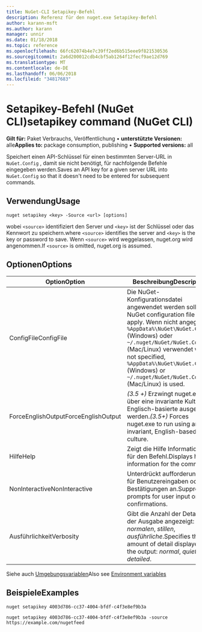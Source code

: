 ```yaml
---
title: NuGet-CLI Setapikey-Befehl
description: Referenz für den nuget.exe Setapikey-Befehl
author: karann-msft
ms.author: karann
manager: unnir
ms.date: 01/18/2018
ms.topic: reference
ms.openlocfilehash: 66fc62074b4e7c39ff2ed6b515eee9f821530536
ms.sourcegitcommit: 2a6d200012cdb4cbf5ab1264f12fecf9ae12d769
ms.translationtype: MT
ms.contentlocale: de-DE
ms.lasthandoff: 06/06/2018
ms.locfileid: "34817683"
---
```

# <a name="setapikey-command-nuget-cli"></a><span data-ttu-id="45bdd-103">Setapikey-Befehl (NuGet CLI)</span><span class="sxs-lookup"><span data-stu-id="45bdd-103">setapikey command (NuGet CLI)</span></span>

<span data-ttu-id="45bdd-104">**Gilt für:** Paket Verbrauchs, Veröffentlichung &bullet; **unterstützte Versionen:** alle</span><span class="sxs-lookup"><span data-stu-id="45bdd-104">**Applies to:** package consumption, publishing &bullet; **Supported versions:** all</span></span>

<span data-ttu-id="45bdd-105">Speichert einen API-Schlüssel für einen bestimmten Server-URL in `NuGet.Config` , damit sie nicht benötigt, für nachfolgende Befehle eingegeben werden.</span><span class="sxs-lookup"><span data-stu-id="45bdd-105">Saves an API key for a given server URL into `NuGet.Config` so that it doesn't need to be entered for subsequent commands.</span></span>

## <a name="usage"></a><span data-ttu-id="45bdd-106">Verwendung</span><span class="sxs-lookup"><span data-stu-id="45bdd-106">Usage</span></span>

```cli
nuget setapikey <key> -Source <url> [options]
```

<span data-ttu-id="45bdd-107">wobei `<source>` identifiziert den Server und `<key>` ist der Schlüssel oder das Kennwort zu speichern.</span><span class="sxs-lookup"><span data-stu-id="45bdd-107">where `<source>` identifies the server and `<key>` is the key or password to save.</span></span> <span data-ttu-id="45bdd-108">Wenn `<source>` wird weggelassen, nuget.org wird angenommen.</span><span class="sxs-lookup"><span data-stu-id="45bdd-108">If `<source>` is omitted, nuget.org is assumed.</span></span>

## <a name="options"></a><span data-ttu-id="45bdd-109">Optionen</span><span class="sxs-lookup"><span data-stu-id="45bdd-109">Options</span></span>

| <span data-ttu-id="45bdd-110">Option</span><span class="sxs-lookup"><span data-stu-id="45bdd-110">Option</span></span> | <span data-ttu-id="45bdd-111">Beschreibung</span><span class="sxs-lookup"><span data-stu-id="45bdd-111">Description</span></span> |
| --- | --- |
| <span data-ttu-id="45bdd-112">ConfigFile</span><span class="sxs-lookup"><span data-stu-id="45bdd-112">ConfigFile</span></span> | <span data-ttu-id="45bdd-113">Die NuGet-Konfigurationsdatei angewendet werden soll.</span><span class="sxs-lookup"><span data-stu-id="45bdd-113">The NuGet configuration file to apply.</span></span> <span data-ttu-id="45bdd-114">Wenn nicht angegeben, `%AppData%\NuGet\NuGet.Config` (Windows) oder `~/.nuget/NuGet/NuGet.Config` (Mac/Linux) verwendet wird.</span><span class="sxs-lookup"><span data-stu-id="45bdd-114">If not specified, `%AppData%\NuGet\NuGet.Config` (Windows) or `~/.nuget/NuGet/NuGet.Config` (Mac/Linux) is used.</span></span>|
| <span data-ttu-id="45bdd-115">ForceEnglishOutput</span><span class="sxs-lookup"><span data-stu-id="45bdd-115">ForceEnglishOutput</span></span> | <span data-ttu-id="45bdd-116">*(3.5 +)*  Erzwingt nuget.exe über eine invariante Kultur Englisch-basierte ausgeführt werden.</span><span class="sxs-lookup"><span data-stu-id="45bdd-116">*(3.5+)* Forces nuget.exe to run using an invariant, English-based culture.</span></span> |
| <span data-ttu-id="45bdd-117">Hilfe</span><span class="sxs-lookup"><span data-stu-id="45bdd-117">Help</span></span> | <span data-ttu-id="45bdd-118">Zeigt die Hilfe Informationen für den Befehl.</span><span class="sxs-lookup"><span data-stu-id="45bdd-118">Displays help information for the command.</span></span> |
| <span data-ttu-id="45bdd-119">NonInteractive</span><span class="sxs-lookup"><span data-stu-id="45bdd-119">NonInteractive</span></span> | <span data-ttu-id="45bdd-120">Unterdrückt aufforderungen für Benutzereingaben oder Bestätigungen an.</span><span class="sxs-lookup"><span data-stu-id="45bdd-120">Suppresses prompts for user input or confirmations.</span></span> |
| <span data-ttu-id="45bdd-121">Ausführlichkeit</span><span class="sxs-lookup"><span data-stu-id="45bdd-121">Verbosity</span></span> | <span data-ttu-id="45bdd-122">Gibt die Anzahl der Details in der Ausgabe angezeigt: *normalen*, *stillen*, *ausführliche*.</span><span class="sxs-lookup"><span data-stu-id="45bdd-122">Specifies the amount of detail displayed in the output: *normal*, *quiet*, *detailed*.</span></span> |

<span data-ttu-id="45bdd-123">Siehe auch [Umgebungsvariablen](cli-ref-environment-variables.md)</span><span class="sxs-lookup"><span data-stu-id="45bdd-123">Also see [Environment variables](cli-ref-environment-variables.md)</span></span>

## <a name="examples"></a><span data-ttu-id="45bdd-124">Beispiele</span><span class="sxs-lookup"><span data-stu-id="45bdd-124">Examples</span></span>

```cli
nuget setapikey 4003d786-cc37-4004-bfdf-c4f3e8ef9b3a

nuget setapikey 4003d786-cc37-4004-bfdf-c4f3e8ef9b3a -source https://example.com/nugetfeed
```
